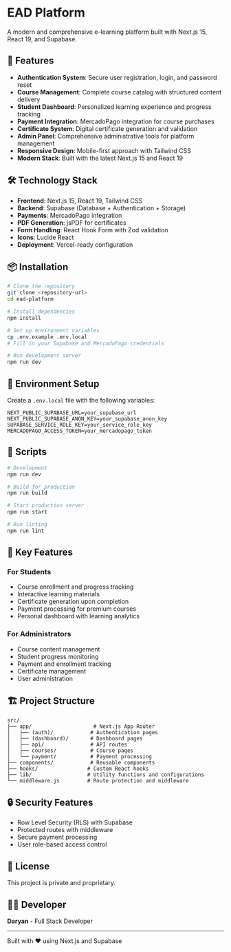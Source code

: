 # EAD Platform

A modern and comprehensive e-learning platform built with Next.js 15, React 19, and Supabase.

## 🚀 Features

- **Authentication System**: Secure user registration, login, and password reset
- **Course Management**: Complete course catalog with structured content delivery
- **Student Dashboard**: Personalized learning experience and progress tracking
- **Payment Integration**: MercadoPago integration for course purchases
- **Certificate System**: Digital certificate generation and validation
- **Admin Panel**: Comprehensive administrative tools for platform management
- **Responsive Design**: Mobile-first approach with Tailwind CSS
- **Modern Stack**: Built with the latest Next.js 15 and React 19

## 🛠️ Technology Stack

- **Frontend**: Next.js 15, React 19, Tailwind CSS
- **Backend**: Supabase (Database + Authentication + Storage)
- **Payments**: MercadoPago integration
- **PDF Generation**: jsPDF for certificates
- **Form Handling**: React Hook Form with Zod validation
- **Icons**: Lucide React
- **Deployment**: Vercel-ready configuration

## 📦 Installation

```bash
# Clone the repository
git clone <repository-url>
cd ead-platform

# Install dependencies
npm install

# Set up environment variables
cp .env.example .env.local
# Fill in your Supabase and MercadoPago credentials

# Run development server
npm run dev
```

## 🔧 Environment Setup

Create a `.env.local` file with the following variables:

```env
NEXT_PUBLIC_SUPABASE_URL=your_supabase_url
NEXT_PUBLIC_SUPABASE_ANON_KEY=your_supabase_anon_key
SUPABASE_SERVICE_ROLE_KEY=your_service_role_key
MERCADOPAGO_ACCESS_TOKEN=your_mercadopago_token
```

## 🚀 Scripts

```bash
# Development
npm run dev

# Build for production
npm run build

# Start production server
npm run start

# Run linting
npm run lint
```

## 📱 Key Features

### For Students
- Course enrollment and progress tracking
- Interactive learning materials
- Certificate generation upon completion
- Payment processing for premium courses
- Personal dashboard with learning analytics

### For Administrators
- Course content management
- Student progress monitoring
- Payment and enrollment tracking
- Certificate management
- User administration

## 🏗️ Project Structure

```
src/
├── app/                    # Next.js App Router
│   ├── (auth)/            # Authentication pages
│   ├── (dashboard)/       # Dashboard pages
│   ├── api/               # API routes
│   ├── courses/           # Course pages
│   └── payment/           # Payment processing
├── components/            # Reusable components
├── hooks/                # Custom React hooks
├── lib/                  # Utility functions and configurations
└── middleware.js         # Route protection and middleware
```

## 🔒 Security Features

- Row Level Security (RLS) with Supabase
- Protected routes with middleware
- Secure payment processing
- User role-based access control

## 📄 License

This project is private and proprietary.

## 👨‍💻 Developer

**Daryan** - Full Stack Developer

---

Built with ❤️ using Next.js and Supabase